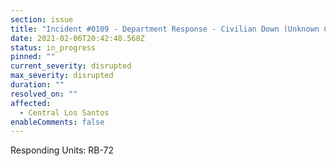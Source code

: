 ```yaml
---
section: issue
title: "Incident #0109 - Department Response - Civilian Down (Unknown Causes)"
date: 2021-02-06T20:42:48.568Z
status: in_progress
pinned: ""
current_severity: disrupted
max_severity: disrupted
duration: ""
resolved_on: ""
affected:
  - Central Los Santos
enableComments: false
---
```

Responding Units: RB-72